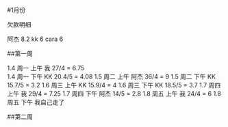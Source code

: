 #1月份

欠款明细

阿杰 8.2
kk   6
cara 6


##第一周

1.4  周一 上午  我   27/4   = 6.75   
1.4  周一 下午  KK   20.4/5 = 4.08
1.5  周二 上午  阿杰 36/4   = 9
1.5  周二 下午  KK   15.7/5 = 3.2 
1.6  周三 上午  KK   15.9/4 = 4
1.6  周三 下午  KK   18.5/5 = 3.7
1.7  周四 上午  我   29/4   = 7.25
1.7  周四 下午  阿杰 14/5   = 2.8
1.8  周五 上午  我   24/4   = 6
1.8  周五 下午  我自己走了

##第二周
